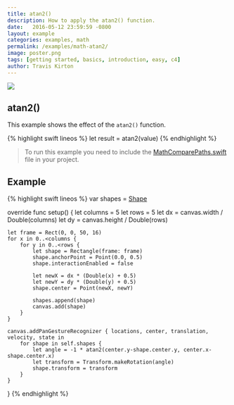 ```yaml
---
title: atan2()
description: How to apply the atan2() function.
date:   2016-05-12 23:59:59 -0800
layout: example
categories: examples, math
permalink: /examples/math-atan2/
image: poster.png
tags: [getting started, basics, introduction, easy, c4]
author: Travis Kirton
---
```

![](atan2.png)

## atan2()
This example shows the effect of the `atan2()` function.

{% highlight swift lineos %}
let result = atan2(value)
{% endhighlight %}

> To run this example you need to include the [MathComparePaths.swift](https://gist.github.com/C4Framework/0705e9ad451fa2b655075ad72432ca46) file in your project.

## Example
{% highlight swift lineos %}
var shapes = [Shape]()

override func setup() {
    let columns = 5
    let rows = 5
    let dx = canvas.width / Double(columns)
    let dy = canvas.height / Double(rows)

    let frame = Rect(0, 0, 50, 16)
    for x in 0..<columns {
        for y in 0..<rows {
            let shape = Rectangle(frame: frame)
            shape.anchorPoint = Point(0.0, 0.5)
            shape.interactionEnabled = false

            let newX = dx * (Double(x) + 0.5)
            let newY = dy * (Double(y) + 0.5)
            shape.center = Point(newX, newY)

            shapes.append(shape)
            canvas.add(shape)
        }
    }

    canvas.addPanGestureRecognizer { locations, center, translation, velocity, state in
        for shape in self.shapes {
            let angle = -1 * atan2(center.y-shape.center.y, center.x-shape.center.x)
            let transform = Transform.makeRotation(angle)
            shape.transform = transform
        }
    }
}
{% endhighlight %}
